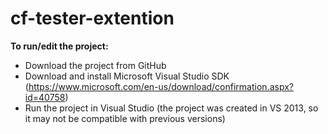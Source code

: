 # cf-tester-extention

**To run/edit the project:**

- Download the project from GitHub
- Download and install Microsoft Visual Studio SDK (https://www.microsoft.com/en-us/download/confirmation.aspx?id=40758)
- Run the project in Visual Studio (the project was created in VS 2013, so it may not be compatible with previous versions)
